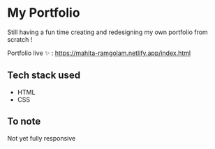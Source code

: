 # My Portfolio

Still having a fun time creating and redesigning my own portfolio from scratch !

Portfolio live ✨ : https://mahita-ramgolam.netlify.app/index.html <p>

## Tech stack used

- HTML
- CSS
  
## To note
  
Not yet fully responsive
